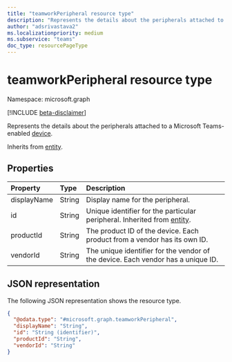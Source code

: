 ```yaml
---
title: "teamworkPeripheral resource type"
description: "Represents the details about the peripherals attached to a Microsoft Teams-enabled device."
author: "adsrivastava2"
ms.localizationpriority: medium
ms.subservice: "teams"
doc_type: resourcePageType
---
```


# teamworkPeripheral resource type

Namespace: microsoft.graph

[!INCLUDE [beta-disclaimer](../../includes/beta-disclaimer.md)]

Represents the details about the peripherals attached to a Microsoft Teams-enabled [device](../resources/teamworkdevice.md).

Inherits from [entity](../resources/entity.md).

## Properties
|Property|Type|Description|
|:---|:---|:---|
|displayName|String|Display name for the peripheral.|
|id|String|Unique identifier for the particular peripheral. Inherited from [entity](../resources/entity.md).|
|productId|String|The product ID of the device. Each product from a vendor has its own ID.|
|vendorId|String|The unique identifier for the vendor of the device. Each vendor has a unique ID.|


## JSON representation
The following JSON representation shows the resource type.
<!-- {
  "blockType": "resource",
  "keyProperty": "id",
  "@odata.type": "microsoft.graph.teamworkPeripheral",
  "baseType": "microsoft.graph.entity",
  "openType": false
}
-->
``` json
{
  "@odata.type": "#microsoft.graph.teamworkPeripheral",
  "displayName": "String",
  "id": "String (identifier)",
  "productId": "String",
  "vendorId": "String"
}
```

